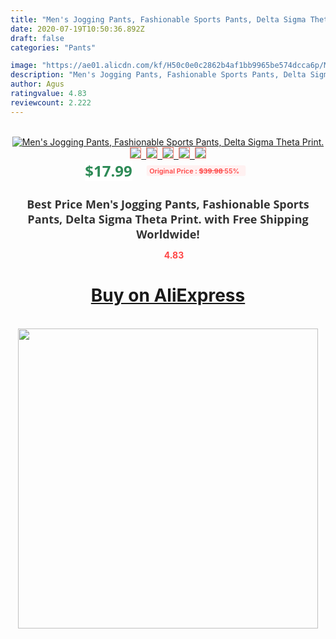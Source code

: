 ```yaml
---
title: "Men's Jogging Pants, Fashionable Sports Pants, Delta Sigma Theta Print."
date: 2020-07-19T10:50:36.892Z
draft: false
categories: "Pants"

image: "https://ae01.alicdn.com/kf/H50c0e0c2862b4af1bb9965be574dcca6p/Men-s-Jogging-Pants-Fashionable-Sports-Pants-Delta-Sigma-Theta-Print-.jpg"
description: "Men's Jogging Pants, Fashionable Sports Pants, Delta Sigma Theta Print."
author: Agus
ratingvalue: 4.83
reviewcount: 2.222
---
```

<br>
<div style="text-align: center;">
<a href="https://s.click.aliexpress.com/e/_A3LgWD" target="_blank" rel="nofollow noopener noreferrer"><img alt="Men's Jogging Pants, Fashionable Sports Pants, Delta Sigma Theta Print." class="magnifier-image" src="https://ae01.alicdn.com/kf/H50c0e0c2862b4af1bb9965be574dcca6p/Men-s-Jogging-Pants-Fashionable-Sports-Pants-Delta-Sigma-Theta-Print-.jpg_640x640.jpg">
<br>
<img style="border:1px solid salmon" src="https://ae01.alicdn.com/kf/H50c0e0c2862b4af1bb9965be574dcca6p/Men-s-Jogging-Pants-Fashionable-Sports-Pants-Delta-Sigma-Theta-Print-.jpg_120x120.jpg">&nbsp;&nbsp;<img style="border:1px solid salmon" src="https://ae01.alicdn.com/kf/H19d2b4e62eb84a3385229c4649bf78edB/Men-s-Jogging-Pants-Fashionable-Sports-Pants-Delta-Sigma-Theta-Print-.jpg_120x120.jpg">&nbsp;&nbsp;<img style="border:1px solid salmon" src="_120x120.jpg">&nbsp;&nbsp;<img style="border:1px solid salmon" src="_120x120.jpg">&nbsp;&nbsp;<img style="border:1px solid salmon" src="https://ae01.alicdn.com/kf/Ha39857a929644cb29c33c726bfd94d9bL/Men-s-Jogging-Pants-Fashionable-Sports-Pants-Delta-Sigma-Theta-Print-.jpg_120x120.jpg"></a></div><br0>
<div style="text-align: center;"><span style="background-color: white; border: 0px; box-sizing: border-box; color: seagreen; display: inline-block; font-family: &quot;open sans&quot; , &quot;arial&quot; , &quot;helvetica&quot; , sans-serif , &quot;heiti&quot;; font-size: 24px; font-stretch: inherit; font-weight: 700; line-height: inherit; margin: 0px 10px 0px 0px; padding: 0px; vertical-align: middle;">$17.99 </span>
<span style="background: rgb(255 , 241 , 241); border-radius: 3px; border: 0px; box-sizing: border-box; color: #ff4747; display: inline-block; font-family: inherit; font-size: 12px; font-stretch: inherit; font-style: inherit; font-variant: inherit; font-weight: 600; line-height: inherit; margin: 0px; padding: 2px 5px; transform: scale(0.9); vertical-align: middle;">Original Price : <b style="text-decoration: line-through;">$39.98 </b> 55%&nbsp;&nbsp;</span></div>
<h1 style="color: #333333; display: inline-block; font-family: &quot;open sans&quot; , &quot;arial&quot; , &quot;helvetica&quot; , sans-serif , &quot;heiti&quot;; font-size: 18px; font-stretch: inherit; font-weight: 700; text-align: center;">Best Price Men's Jogging Pants, Fashionable Sports Pants, Delta Sigma Theta Print. with Free Shipping Worldwide!</h1>
<div style="color: #ff4747; text-align: center;">
<img src="https://4.bp.blogspot.com/-M0ZcTcb-5uY/XleCXlxnR4I/AAAAAAAAAEc/OrjgMkXV1oMQFaCRZj5HQwOCBcu3w1FegCPcBGAYYCw/s1600/star.png" style="height: 15px;">&nbsp;<b>4.83</b></div>
<div class="button_cont" align="center"><a class="buynow_a" href="https://s.click.aliexpress.com/e/_A3LgWD" target="_blank" rel="nofollow noopener noreferrer"><H1>Buy on AliExpress</H1></a></div><br>
<div class="separator" style="clear: both; text-align: center;">
<img src="https://lh3.googleusercontent.com/-pTy5HemUv9M/XlePHvY0dAI/AAAAAAAAAE4/0nX5iRUoIWY8eMW9Dpxeirr157OZliDIgCLcBGAsYHQ/s1600/badge.gif" width="480">
</div>
